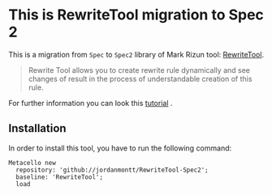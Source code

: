 # This is RewriteTool migration to Spec 2
This is a migration from `Spec` to `Spec2` library of Mark Rizun tool: [RewriteTool](http://smalltalkhub.com/#!/~MarkRizun/RewriteTool).

> Rewrite Tool allows you to create rewrite rule dynamically and see changes of result in the process of understandable creation of this rule.

For further information you can look this [tutorial](https://www.peteruhnak.com/blog/2015/08/06/transforming-deprecated-code-with-rewritetool/) .

Installation
------------
In order to install this tool, you have to run the following command:

    Metacello new
      repository: 'github://jordanmontt/RewriteTool-Spec2';
      baseline: 'RewriteTool';
      load

